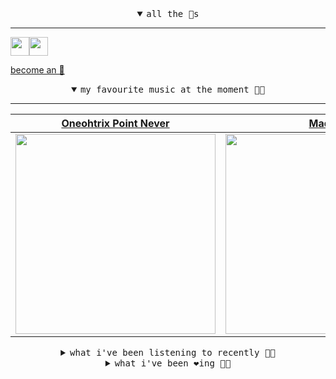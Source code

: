 <details open>

<summary align="center"><samp>all the 🥚s</samp></summary>
<hr />

<a href="https://github.com/pvinis"><img src="https://avatars.githubusercontent.com/u/100233?s=90&v=4" width="30" height="30" /><a href="https://github.com/maxPugh"><img src="https://avatars.githubusercontent.com/u/46350013?s=90&u=52a601eaa2d272b35477d096fe782ebf0a8a1f68&v=4" width="30" height="30" />

<samp><a href="https://github.com/bitttttten/bitttttten/stargazers">become an 🥚</a></samp>

</details>

<details open>

<summary align="center"><samp>my favourite music at the moment 🎵🎶</samp></summary>
<hr />

<!-- toc -->

| [Oneohtrix Point Never](https://open.spotify.com/artist/2wPDbhaGXCqROrVmwDdCrK)                                                                                  | [Madlib](https://open.spotify.com/artist/5LhTec3c7dcqBvpLRWbMcf)                                                                                                 | [Four Tet](https://open.spotify.com/artist/7Eu1txygG6nJttLHbZdQOh)                                                                                               | [Aphex Twin](https://open.spotify.com/artist/6kBDZFXuLrZgHnvmPu9NsG)                                                                                             |
| ---------------------------------------------------------------------------------------------------------------------------------------------------------------- | ---------------------------------------------------------------------------------------------------------------------------------------------------------------- | ---------------------------------------------------------------------------------------------------------------------------------------------------------------- | ---------------------------------------------------------------------------------------------------------------------------------------------------------------- |
| [<img src="https://i.scdn.co/image/0513eb98de7ee505153e9175f79e3fb59457c9aa" width="320" height="auto">](https://open.spotify.com/artist/2wPDbhaGXCqROrVmwDdCrK) | [<img src="https://i.scdn.co/image/e73ab683f7db79f808d05538cc4390b4e5d47804" width="320" height="auto">](https://open.spotify.com/artist/5LhTec3c7dcqBvpLRWbMcf) | [<img src="https://i.scdn.co/image/ab6761610000e5eb84e29d09b4917bec2700a0d7" width="320" height="auto">](https://open.spotify.com/artist/7Eu1txygG6nJttLHbZdQOh) | [<img src="https://i.scdn.co/image/5630c4ae80c6d8cb16f021fdf5b4fc28c90420ab" width="320" height="auto">](https://open.spotify.com/artist/6kBDZFXuLrZgHnvmPu9NsG) |

<!-- tocstop -->

</details>

<details>

<summary align="center"><samp>what i've been listening to recently 🎵🎶</samp></summary>
<hr />

<!-- toc -->

| [November<br />Joseph Shabason, Gigi Masin](https://open.spotify.com/track/55JiOSPux9h2jJUDl3vDIP)                                                              | [Gymnopédie No. 1<br />Erik Satie, Joseph Shabason, …](https://open.spotify.com/track/0ryVI8g4brMMg77EK0swgN)                                                   | [Night Trouble<br />Petit Biscuit](https://open.spotify.com/track/5LLtNp8qc3NaCIieZ2W4Dk)                                                                       | [Flyder<br />sir Was, Casper Clausen](https://open.spotify.com/track/6dJI9a61l1bZ4tp0KjYxBK)                                                                    |
| --------------------------------------------------------------------------------------------------------------------------------------------------------------- | --------------------------------------------------------------------------------------------------------------------------------------------------------------- | --------------------------------------------------------------------------------------------------------------------------------------------------------------- | --------------------------------------------------------------------------------------------------------------------------------------------------------------- |
| [<img src="https://i.scdn.co/image/e899bc63384112ed0240837abb07e348620d5f1e" width="320" height="auto">](https://open.spotify.com/track/55JiOSPux9h2jJUDl3vDIP) | [<img src="https://i.scdn.co/image/05107530f1e0d55767a75276343096549d9bc6ae" width="320" height="auto">](https://open.spotify.com/track/0ryVI8g4brMMg77EK0swgN) | [<img src="https://i.scdn.co/image/bbd34f257d58aed5c0f6d93394e9c69ee7722761" width="320" height="auto">](https://open.spotify.com/track/5LLtNp8qc3NaCIieZ2W4Dk) | [<img src="https://i.scdn.co/image/ab6761610000e5ebde94669dd0d0b3a1ae3c3f5f" width="320" height="auto">](https://open.spotify.com/track/6dJI9a61l1bZ4tp0KjYxBK) |

<!-- tocstop -->

</details>

<details>

<summary align="center"><samp>what i've been ❤️ing 🎵🎶</samp></summary>
<hr />

<!-- toc -->

| [ingydar<br />Adrianne Lenker](https://open.spotify.com/album/2Qt8Z1LB3Fsrf6nhBNsvUJ)                                                                           | [Smalltown Boy - Spotify Singl…<br />Orville Peck](https://open.spotify.com/album/6O29X2hJNBL6TE2SSKQnmL)                                                       | [peppermint<br />lavender](https://open.spotify.com/album/556QP5oHeJuE4iuF8noifC)                                                                               | [Friday Morning<br />Khruangbin](https://open.spotify.com/album/5u103bJ7EsNUAyL9eMACo5)                                                                         |
| --------------------------------------------------------------------------------------------------------------------------------------------------------------- | --------------------------------------------------------------------------------------------------------------------------------------------------------------- | --------------------------------------------------------------------------------------------------------------------------------------------------------------- | --------------------------------------------------------------------------------------------------------------------------------------------------------------- |
| [<img src="https://i.scdn.co/image/ab67616d0000b27393bfd4341f250a680c357dae" width="320" height="auto">](https://open.spotify.com/album/2Qt8Z1LB3Fsrf6nhBNsvUJ) | [<img src="https://i.scdn.co/image/ab67616d0000b273ef575710ee4498da67f1e23e" width="320" height="auto">](https://open.spotify.com/album/6O29X2hJNBL6TE2SSKQnmL) | [<img src="https://i.scdn.co/image/ab67616d0000b273f2f6793b7725a1a81b4b1805" width="320" height="auto">](https://open.spotify.com/album/556QP5oHeJuE4iuF8noifC) | [<img src="https://i.scdn.co/image/ab67616d0000b2737b686e6ccbe43137ae1e9d27" width="320" height="auto">](https://open.spotify.com/album/5u103bJ7EsNUAyL9eMACo5) |

<!-- tocstop -->

</details>

